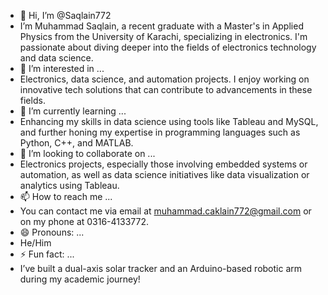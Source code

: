 - 👋 Hi, I’m @Saqlain772
- I’m Muhammad Saqlain, a recent graduate with a Master's in Applied Physics from the University of Karachi, specializing in electronics. I'm passionate about diving deeper into the fields of electronics technology and data science.
- 👀 I’m interested in ...
- Electronics, data science, and automation projects. I enjoy working on innovative tech solutions that can contribute to advancements in these fields.
- 🌱 I’m currently learning ...
- Enhancing my skills in data science using tools like Tableau and MySQL, and further honing my expertise in programming languages such as Python, C++, and MATLAB.
- 💞️ I’m looking to collaborate on ...
- Electronics projects, especially those involving embedded systems or automation, as well as data science initiatives like data visualization or analytics using Tableau.
- 📫 How to reach me ...
- You can contact me via email at muhammad.caklain772@gmail.com or on my phone at 0316-4133772.
- 😄 Pronouns: ...
- He/Him
- ⚡ Fun fact: ...
- I’ve built a dual-axis solar tracker and an Arduino-based robotic arm during my academic journey!

<!---
Saqlain772/Saqlain772 is a ✨ special ✨ repository because its `README.md` (this file) appears on your GitHub profile.
You can click the Preview link to take a look at your changes.
--->
